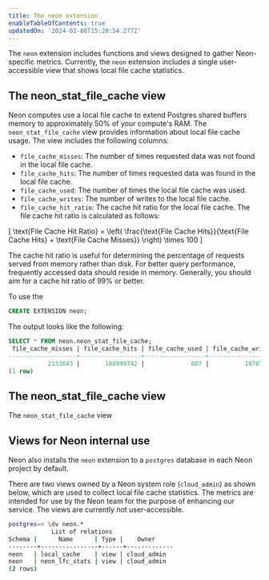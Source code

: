 ```yaml
---
title: The neon extension
enableTableOfContents: true
updatedOn: '2024-02-08T15:20:54.277Z'
---
```


The `neon` extension includes functions and views designed to gather Neon-specific metrics. Currently, the `neon` extension includes a single user-accessible view that shows local file cache statistics.  

## The neon_stat_file_cache view

Neon computes use a local file cache to extend Postgres shared buffers memory to approximately 50% of your compute's RAM. The `neon_stat_file_cache` view provides information about local file cache usage. The view includes the following columns:

- `file_cache_misses`: The number of times requested data was not found in the local file cache.
- `file_cache_hits`: The number of times requested data was found in the local file cache.
- `file_cache_used`: The number of times the local file cache was used.
- `file_cache_writes`: The number of writes to the local file cache.
- `file_cache_hit_ratio`: The cache hit ratio for the local file cache. The file cache hit ratio is calculated as follows:


\[ \text{File Cache Hit Ratio} = \left( \frac{\text{File Cache Hits}}{\text{File Cache Hits} + \text{File Cache Misses}} \right) \times 100 \]

The cache hit ratio is useful for determining the percentage of requests served from memory rather than disk. For better query performance, frequently accessed data should reside in memory. Generally, you should aim for a cache hit ratio of 99% or better.

To use the 

```sql
CREATE EXTENSION neon;
```

The output looks like the following:

```sql
SELECT * FROM neon.neon_stat_file_cache;
 file_cache_misses | file_cache_hits | file_cache_used | file_cache_writes | file_cache_hit_ratio  
-------------------+-----------------+-----------------+-------------------+----------------------
           2133643 |       108999742 |             607 |          10767410 |                98.08
(1 row)
```

## The neon_stat_file_cache view

The `neon_stat_file_cache` view 



## Views for Neon internal use

Neon also installs the `neon` extension to a `postgres` database in each Neon project by default. 

There are two views owned by a Neon system role (`cloud_admin`) as shown below, which are used to collect local file cache statistics. The metrics are intended for use by the Neon team for the purpose of enhancing our service. The views are currently not user-accessible.

```bash shouldWrap
postgres=> \dv neon.*
            List of relations
Schema |      Name      | Type |    Owner    
--------+----------------+------+-------------
neon   | local_cache    | view | cloud_admin
neon   | neon_lfc_stats | view | cloud_admin
(2 rows)
```

<NeedHelp/>
